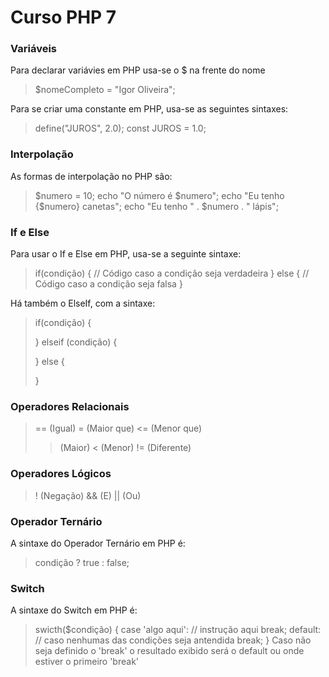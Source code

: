 # Curso PHP 7

### Variáveis
Para declarar variávies em PHP usa-se o $ na frente do nome
> $nomeCompleto = "Igor Oliveira";

Para se criar uma constante em PHP, usa-se as seguintes sintaxes:
> define("JUROS", 2.0);
> const JUROS = 1.0;

### Interpolação
As formas de interpolação no PHP são:
> $numero = 10;
> echo "O número é $numero";
> echo "Eu tenho {$numero} canetas";
> echo "Eu tenho " . $numero . " lápis";

### If e Else
Para usar o If e Else em PHP, usa-se a seguinte sintaxe:
> if(condição) {
>    // Código caso a condição seja verdadeira
> } else {
>    // Código caso a condição seja falsa
> }

Há também o ElseIf, com a sintaxe:
> if(condição) {
>
> } elseif (condição) {
>
> } else {
>
> }

### Operadores Relacionais
> == (Igual)
> = (Maior que)
> <= (Menor que)
> > (Maior)
> < (Menor)
> != (Diferente)

### Operadores Lógicos
> ! (Negação)
> && (E)
> || (Ou)

### Operador Ternário
A sintaxe do Operador Ternário em PHP é:
> condição ? true : false;

### Switch
A sintaxe do Switch em PHP é:
> swicth($condição) {
>   case 'algo aqui':
>       // instrução aqui
>       break;
>   default:
>       // caso nenhumas das condições seja antendida
>       break;
> }
Caso não seja definido o 'break' o resultado exibido será o default ou onde estiver o primeiro 'break'


